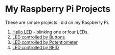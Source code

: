 # My Raspberry Pi Projects

These are simple projects i did on my Raspberry Pi.

1. [Hello LED](hello_led/README.md) - blinking one or four LEDs.
1. [LED controlled by Buttons](button_led/README.md)
1. [LED controlled by Potentiometer](potenciometer_led/README.md)
1. [LED controlled by RFID](rfid_read_write/README.md)
